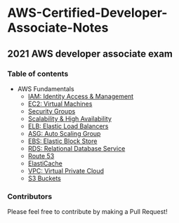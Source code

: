 # AWS-Certified-Developer-Associate-Notes

## 2021 AWS developer associate exam

### Table of contents

- AWS Fundamentals
  - [IAM: Identity Access & Management]()
  - [EC2: Virtual Machines]()
  - [Security Groups]()
  - [Scalability & High Availability](1-aws-fundamentals/security-groups.md)
  - [ELB: Elastic Load Balancers](1-aws-fundamentals/elastic_load_balancers.md)
  - [ASG: Auto Scaling Group]()
  - [EBS: Elastic Block Store]()
  - [RDS: Relational Database Service]()
  - [Route 53]()
  - [ElastiCache]()
  - [VPC: Virtual Private Cloud]()
  - [S3 Buckets]()

### Contributors

Please feel free to contribute by making a Pull Request!
